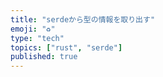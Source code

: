 ```yaml
---
title: "serdeから型の情報を取り出す"
emoji: "♻"
type: "tech"
topics: ["rust", "serde"]
published: true
---
```



